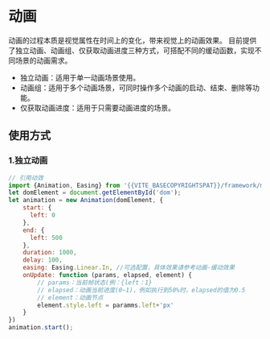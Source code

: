 # 动画
动画的过程本质是视觉属性在时间上的变化，带来视觉上的动画效果。
目前提供了独立动画、动画组、仅获取动画进度三种方式，可搭配不同的缓动函数，实现不同场景的动画需求。
- 独立动画：适用于单一动画场景使用。
- 动画组：适用于多个动画场景，可同时操作多个动画的启动、结束、删除等功能。
- 仅获取动画进度：适用于只需要动画进度的场景。
## 使用方式
### 1.独立动画

```javascript
// 引用动效
import {Animation, Easing} from '{{VITE_BASECOPYRIGHTSPAT}}/framework/module/animation';
let domElement = document.getElementById('dom');
let animation = new Animation(domElement, {
    start: {
      left: 0
    },
    end: {
      left: 500
    },
    duration: 1000,
    delay: 100,
    easing: Easing.Linear.In, //可选配置，具体效果请参考动画-缓动效果
    onUpdate: function (params, elapsed, element) {
        // params：当前帧状态(例：{left：1} 
        // elapsed：动画当前进度(0~1)，例如执行到50%时，elapsed的值为0.5
        // element：动画节点
        element.style.left = paramms.left+'px'
    }
})
animation.start(); 
```
